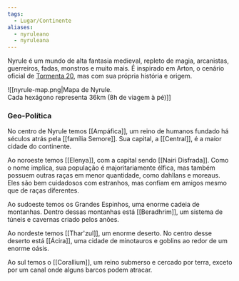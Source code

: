 ```yaml
---
tags:
  - Lugar/Continente
aliases:
  - nyruleano
  - nyruleana
---
```

Nyrule é um mundo de alta fantasia medieval, repleto de magia, arcanistas, guerreiros, fadas, monstros e muito mais. É inspirado em Arton, o cenário oficial de [Tormenta 20](https://site.jamboeditora.com.br/tormenta20/), mas com sua própria história e origem.

![[nyrule-map.png|Mapa de Nyrule.<br/>Cada hexágono representa 36km (8h de viagem à pé)]]

### Geo-Política
No centro de Nyrule temos [[Ampáfica]], um reino de humanos fundado há séculos atrás pela [[família Semore]]. Sua capital, a [[Central]], é a maior cidade do continente.

Ao noroeste temos [[Elenya]], com a capital sendo [[Nairi Disfrada]]. Como o nome implica, sua população é majoritariamente élfica, mas também possuem outras raças em menor quantidade, como dahllans e moreaus. Eles são bem cuidadosos com estranhos, mas confiam em amigos mesmo que de raças diferentes.

Ao sudoeste temos os Grandes Espinhos, uma enorme cadeia de montanhas. Dentro dessas montanhas está [[Beradhrim]], um sistema de túneis e cavernas criado pelos anões.

Ao nordeste temos [[Thar'zul]], um enorme deserto. No centro desse deserto está [[Ácira]], uma cidade de minotauros e goblins ao redor de um enorme oásis.

Ao sul temos o [[Corallium]], um reino submerso e cercado por terra, exceto por um canal onde alguns barcos podem atracar.
